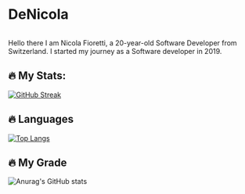 # DeNicola
<img src="https://komarev.com/ghpvc/?username=DeNic0la&style=flat-square&color=blue" alt=""/>


Hello there 
I am Nicola Fioretti, a 20-year-old Software Developer from Switzerland. I started my journey as a Software developer in 2019.


## :fire: My Stats:
[![GitHub Streak](http://github-readme-streak-stats.herokuapp.com?user=DeNic0la&theme=dark&background=000000)](https://git.io/streak-stats)
## :fire: Languages
[![Top Langs](https://github-readme-stats.vercel.app/api/top-langs/?username=DeNic0la&layout=compact&theme=vision-friendly-dark)](https://github.com/anuraghazra/github-readme-stats)
## :fire: My Grade
![Anurag's GitHub stats](https://github-readme-stats.vercel.app/api?username=DeNic0la&show_icons=true&theme=cobalt)
